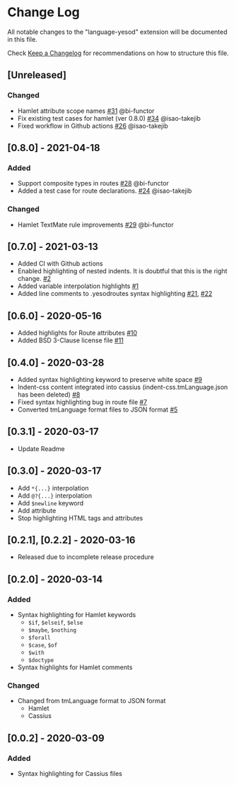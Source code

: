 # Change Log

All notable changes to the "language-yesod" extension will be documented in this file.

Check [Keep a Changelog](http://keepachangelog.com/) for recommendations on how to structure this file.

## [Unreleased]

### Changed

- Hamlet attribute scope names [#31](https://github.com/e-bigmoon/vscode-language-yesod/pull/31) @bi-functor
- Fix existing test cases for hamlet (ver 0.8.0) [#34](https://github.com/e-bigmoon/vscode-language-yesod/pull/34) @isao-takejib
- Fixed workflow in Github actions [#26](https://github.com/e-bigmoon/vscode-language-yesod/pull/26) @isao-takejib

## [0.8.0] - 2021-04-18

### Added

- Support composite types in routes [#28](https://github.com/e-bigmoon/vscode-language-yesod/pull/28) @bi-functor
- Added a test case for route declarations. [#24](https://github.com/e-bigmoon/vscode-language-yesod/pull/24) @isao-takejib

### Changed

- Hamlet TextMate rule improvements [#29](https://github.com/e-bigmoon/vscode-language-yesod/pull/29) @bi-functor

## [0.7.0] - 2021-03-13

- Added CI with Github actions
- Enabled highlighting of nested indents. It is doubtful that this is the right change. [#2](https://github.com/e-bigmoon/vscode-language-yesod/issues/2)
- Added variable interpolation highlights [#1](https://github.com/e-bigmoon/vscode-language-yesod/issues/1)
- Added line comments to .yesodroutes syntax highlighting [#21](https://github.com/e-bigmoon/vscode-language-yesod/pull/21), [#22](https://github.com/e-bigmoon/vscode-language-yesod/pull/21)

## [0.6.0] - 2020-05-16

- Added highlights for Route attributes [#10](https://github.com/e-bigmoon/vscode-language-yesod/issues/10)
- Added BSD 3-Clause license file [#11](https://github.com/e-bigmoon/vscode-language-yesod/issues/11)

## [0.4.0] - 2020-03-28

- Added syntax highlighting keyword to preserve white space [#9](https://github.com/e-bigmoon/vscode-language-yesod/pull/9)
- Indent-css content integrated into cassius (indent-css.tmLanguage.json has been deleted) [#8](https://github.com/e-bigmoon/vscode-language-yesod/pull/8)
- Fixed syntax highlighting bug in route file [#7](https://github.com/e-bigmoon/vscode-language-yesod/pull/7)
- Converted tmLanguage format files to JSON format [#5](https://github.com/e-bigmoon/vscode-language-yesod/pull/5)

## [0.3.1] - 2020-03-17

- Update Readme

## [0.3.0] - 2020-03-17

- Add `*{...}` interpolation
- Add `@?{...}` interpolation
- Add `$newline` keyword
- Add attribute
- Stop highlighting HTML tags and attributes

## [0.2.1], [0.2.2] - 2020-03-16

- Released due to incomplete release procedure

## [0.2.0] - 2020-03-14

### Added

- Syntax highlighting for Hamlet keywords
    - `$if`, `$elseif`, `$else`
    - `$maybe`, `$nothing`
    - `$forall`
    - `$case`, `$of`
    - `$with`
    - `$doctype`
- Syntax highlights for Hamlet comments

### Changed

- Changed from tmLanguage format to JSON format
    - Hamlet
    - Cassius

## [0.0.2] - 2020-03-09

### Added

- Syntax highlighting for Cassius files
